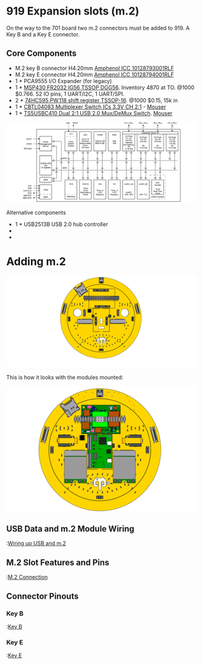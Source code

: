 # 919 Expansion slots (m.2)

On the way to the 701 board two m.2 connectors must be added to 919. A Key B and a Key E connector.

## Core Components

- M.2 key B connector H4.20mm [Amphenol ICC 10128793001RLF](https://www.amphenol-icc.com/pci-express-10128793001rlf.html)
- M.2 key E connector H4.20mm [Amphenol ICC 10128794001RLF](https://www.amphenol-icc.com/pci-express-10128794001rlf.html)
- 1 * PCA9555 I/O Expander (for legacy)
- 1 * [MSP430 FR2032 IG56 TSSOP DGG56](https://www.ti.com/product/MSP430FR2032#tech-docs). Inventory 4870 at TO. @1000 $0.766. 52 IO pins, 1 UART/I2C, 1 UART/SPI.
- 2 * [74HC595 PW,118 shift register TSSOP-16](https://www.mouser.ch/ProductDetail/Nexperia/74HC595PW118?qs=P62ublwmbi8GOYhe4PjE9Q%3D%3D). @1000 $0.15, 15k in 
- 1 * [CBTL04083 Multiplexer Switch ICs 3.3V CH 2:1](https://www.nxp.com/part/CBTL04083ABS#/) - [Mouser](https://www.mouser.ch/ProductDetail/NXP-Semiconductors/CBTL04083ABS518?qs=sGAEpiMZZMtRgJo%2FZ%2FMF7P%2Fv50GZnMfoakbaY6SsrwU%3D)
- 1 * [TS5USBC410 Dual 2:1 USB 2.0 Mux/DeMux Switch](../datasheets/USB/ts5usbc41.pdf). [Mouser](https://www.mouser.ch/ProductDetail/Texas-Instruments/TS5USBC410IYFFR?qs=sGAEpiMZZMutXGli8Ay4kPB6XEQFysSpdNErqZgdEYs%3D)


![Block diagram MSP430FR2032](../stem/datasheets/MSP430FR2032.png)



Alternative components

- 1 * USB2513B USB 2.0 hub controller
- 
- 



# Adding m.2

![919 back side](./919-smiley-back-face-SoM.png)


This is how it looks with the modules mounted:

![Back with daughter boards](./919-smiley-back-face-all-boards.png)



## USB Data and m.2 Module Wiring

:[Wiring up USB and m.2](../refs/m.2/USB_M2_BOARD_WIRING.md)


## M.2 Slot Features and Pins

:[M.2 Connection](../refs/m.2/M2_CONNECTION.md)


## Connector Pinouts

### Key B

:[Key B](../pinouts/M2_KEY_B_CONNECTOR.md)


### Key E

:[Key E](../pinouts/M2_KEY_E_CONNECTOR.md)


